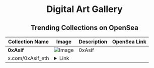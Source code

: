 <div align="center">

# Digital Art Gallery

## Trending Collections on OpenSea

| Collection Name                       | Image                                                                                     | Description                       | OpenSea Link                                                                                          |
|---------------------------------------|-------------------------------------------------------------------------------------------|-----------------------------------|--------------------------------------------------------------------------------------------------------|
| **0xAsif** | ![Image](https://i.seadn.io/s/raw/files/8972fb18476cec050f17acef2aa7eb12.webp?w=500&auto=format?w=200&auto=format) | 0xAsif 
x.com/0xAsif_eth | <details><summary>Link</summary>[0xAsif](https://opensea.io/collection/0xasif)</details> |

</div>